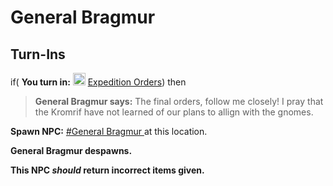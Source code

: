 # General Bragmur
## Turn-Ins





if( **You turn in:** <img style="background:url(/static/icons/blank_slot.gif);width:20px;height:20px;" src="/static/icons/item_860.png" alt="" /> <a
                                href="/item/8897" data-url="8897" class="tooltip-link link">Expedition Orders</a>) then


>**General Bragmur says:** The final orders, follow me closely!  I pray that the Kromrif have not learned of our plans to allign with the gnomes.


**Spawn NPC:**  [\#General Bragmur ](/npc/110019) at this location.


**General Bragmur despawns.**

**This NPC *should* return incorrect items given.**
